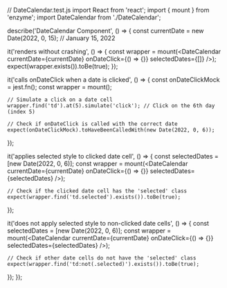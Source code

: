 // DateCalendar.test.js
import React from 'react';
import { mount } from 'enzyme';
import DateCalendar from './DateCalendar';

describe('DateCalendar Component', () => {
  const currentDate = new Date(2022, 0, 15); // January 15, 2022

  it('renders without crashing', () => {
    const wrapper = mount(<DateCalendar currentDate={currentDate} onDateClick={() => {}} selectedDates={[]} />);
    expect(wrapper.exists()).toBe(true);
  });

  it('calls onDateClick when a date is clicked', () => {
    const onDateClickMock = jest.fn();
    const wrapper = mount(<DateCalendar currentDate={currentDate} onDateClick={onDateClickMock} selectedDates={[]} />);

    // Simulate a click on a date cell
    wrapper.find('td').at(5).simulate('click'); // Click on the 6th day (index 5)

    // Check if onDateClick is called with the correct date
    expect(onDateClickMock).toHaveBeenCalledWith(new Date(2022, 0, 6));
  });

  it('applies selected style to clicked date cell', () => {
    const selectedDates = [new Date(2022, 0, 6)];
    const wrapper = mount(<DateCalendar currentDate={currentDate} onDateClick={() => {}} selectedDates={selectedDates} />);

    // Check if the clicked date cell has the 'selected' class
    expect(wrapper.find('td.selected').exists()).toBe(true);
  });

  it('does not apply selected style to non-clicked date cells', () => {
    const selectedDates = [new Date(2022, 0, 6)];
    const wrapper = mount(<DateCalendar currentDate={currentDate} onDateClick={() => {}} selectedDates={selectedDates} />);

    // Check if other date cells do not have the 'selected' class
    expect(wrapper.find('td:not(.selected)').exists()).toBe(true);
  });
});

